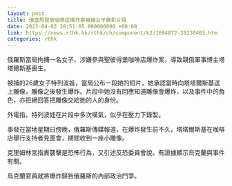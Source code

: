 ```yaml
---
layout: post
title: 俄當局發放咖啡店爆炸案被捕女子錄影片段
date: 2023-04-03 20:51:05.000000000 +08:00
link: https://news.rthk.hk/rthk/ch/component/k2/1694872-20230403.htm
categories: rthk
---
```


俄羅斯當局拘捕一名女子，涉嫌參與聖彼得堡咖啡店爆炸案，導致親俄軍事博主塔塔爾斯基喪生。

被捕的26歲女子特列波娃，當局公布一段她的短片，她承認當時向塔塔爾斯基送上雕像，雕像之後發生爆炸。片段中她沒有回應知道雕像會爆炸，以及事件中的角色，亦拒絕回答把雕像交給她的人的身份。

外電指，特列波娃在片段中多次嘆氣，似乎在壓力下錄製。

事發在當地星期日傍晚，俄羅斯傳媒報道，在爆炸發生前不久，塔塔爾斯基在咖啡店舉行支持者見面會，期間收到一座小雕像。

克里姆林宮指責襲擊是恐怖行為，又引述反恐委員會說，有證據顯示烏克蘭與事件有關。

烏克蘭官員就將爆炸歸咎俄羅斯的內部政治鬥爭。
